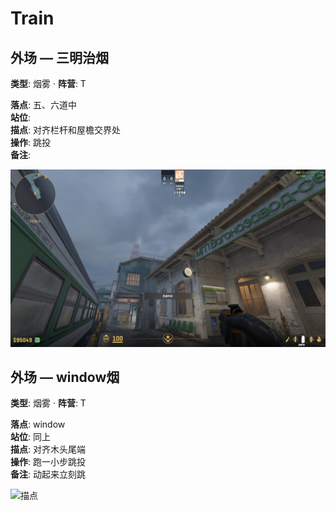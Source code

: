 # Train

## 外场 — 三明治烟
**类型**: 烟雾  ·  **阵营**: T

**落点**: 五、六道中  
**站位**:   
**描点**: 对齐栏杆和屋檐交界处  
**操作**: 跳投  
**备注**: 

![描点](../assets/730_20250908223756_1.png)

## 外场 — window烟
**类型**: 烟雾  ·  **阵营**: T

**落点**: window  
**站位**: 同上  
**描点**: 对齐木头尾端  
**操作**: 跑一小步跳投  
**备注**: 动起来立刻跳

![描点](../assets/assets/730_20250908224201_1.png)
